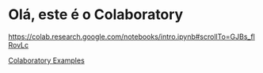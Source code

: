 # Olá, este é o Colaboratory
https://colab.research.google.com/notebooks/intro.ipynb#scrollTo=GJBs_flRovLc


[Colaboratory Examples](https://github.com/igoralves1/Projects)